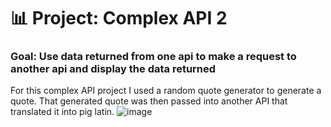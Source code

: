 # 📊 Project: Complex API 2

### Goal: Use data returned from one api to make a request to another api and display the data returned
For this complex API project I used a random quote generator to generate a quote. That generated quote was then passed into another API that translated it into pig latin.
![image](https://github.com/fjh321/Complex-API-2-FJH/assets/64885403/86e71a75-6f5c-4907-a7c2-19aa46178921)
